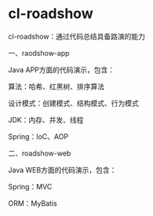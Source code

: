 cl-roadshow
==================

cl-roadshow：通过代码总结具备路演的能力


一、raodshow-app

Java APP方面的代码演示，包含：

算法：哈希、红黑树、排序算法

设计模式：创建模式、结构模式、行为模式

JDK：内存、并发、线程

Spring：IoC、AOP


二、roadshow-web

Java WEB方面的代码演示，包含：

Spring：MVC

ORM：MyBatis
